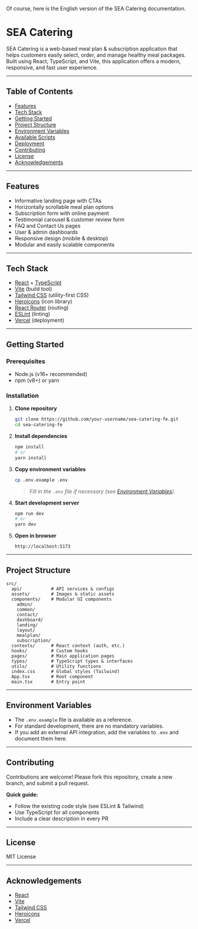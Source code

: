 Of course, here is the English version of the SEA Catering documentation.

# SEA Catering

SEA Catering is a web-based meal plan & subscription application that helps customers easily select, order, and manage healthy meal packages. Built using React, TypeScript, and Vite, this application offers a modern, responsive, and fast user experience.

---

## Table of Contents

- [Features](https://www.google.com/search?q=%23features)
- [Tech Stack](https://www.google.com/search?q=%23tech-stack)
- [Getting Started](https://www.google.com/search?q=%23getting-started)
- [Project Structure](https://www.google.com/search?q=%23project-structure)
- [Environment Variables](https://www.google.com/search?q=%23environment-variables)
- [Available Scripts](https://www.google.com/search?q=%23available-scripts)
- [Deployment](https://www.google.com/search?q=%23deployment)
- [Contributing](https://www.google.com/search?q=%23contributing)
- [License](https://www.google.com/search?q=%23license)
- [Acknowledgements](https://www.google.com/search?q=%23acknowledgements)

---

## Features

- Informative landing page with CTAs
- Horizontally scrollable meal plan options
- Subscription form with online payment
- Testimonial carousel & customer review form
- FAQ and Contact Us pages
- User & admin dashboards
- Responsive design (mobile & desktop)
- Modular and easily scalable components

---

## Tech Stack

- [React](https://react.dev/) + [TypeScript](https://www.typescriptlang.org/)
- [Vite](https://vitejs.dev/) (build tool)
- [Tailwind CSS](https://tailwindcss.com/) (utility-first CSS)
- [Heroicons](https://heroicons.com/) (icon library)
- [React Router](https://reactrouter.com/) (routing)
- [ESLint](https://eslint.org/) (linting)
- [Vercel](https://vercel.com/) (deployment)

---

## Getting Started

### Prerequisites

- Node.js (v16+ recommended)
- npm (v8+) or yarn

### Installation

1.  **Clone repository**

    ```sh
    git clone https://github.com/your-username/sea-catering-fe.git
    cd sea-catering-fe
    ```

2.  **Install dependencies**

    ```sh
    npm install
    # or
    yarn install
    ```

3.  **Copy environment variables**

    ```sh
    cp .env.example .env
    ```

    > _Fill in the `.env` file if necessary (see [Environment Variables](https://www.google.com/search?q=%23environment-variables))._

4.  **Start development server**

    ```sh
    npm run dev
    # or
    yarn dev
    ```

5.  **Open in browser**

    ```
    http://localhost:5173
    ```

---

## Project Structure

```
src/
  api/           # API services & configs
  assets/        # Images & static assets
  components/    # Modular UI components
    admin/
    common/
    contact/
    dashboard/
    landing/
    layout/
    mealplan/
    subscription/
  contexts/      # React context (auth, etc.)
  hooks/         # Custom hooks
  pages/         # Main application pages
  types/         # TypeScript types & interfaces
  utils/         # Utility functions
  index.css      # Global styles (Tailwind)
  App.tsx        # Root component
  main.tsx       # Entry point
```

---

## Environment Variables

- The `.env.example` file is available as a reference.
- For standard development, there are no mandatory variables.
- If you add an external API integration, add the variables to `.env` and document them here.

---

## Contributing

Contributions are welcome\!
Please fork this repository, create a new branch, and submit a pull request.

**Quick guide:**

- Follow the existing code style (see ESLint & Tailwind)
- Use TypeScript for all components
- Include a clear description in every PR

---

## License

MIT License

---

## Acknowledgements

- [React](https://react.dev/)
- [Vite](https://vitejs.dev/)
- [Tailwind CSS](https://tailwindcss.com/)
- [Heroicons](https://heroicons.com/)
- [Vercel](https://vercel.com/)
